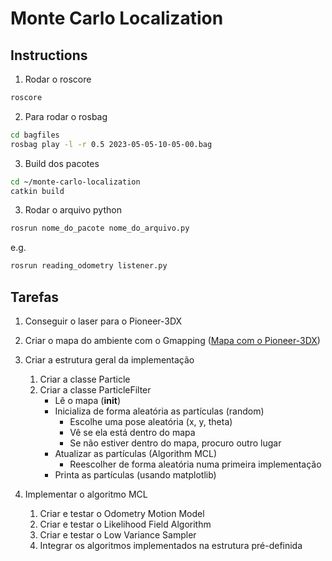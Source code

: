 # Monte Carlo Localization

## Instructions

1. Rodar o roscore

``` bash
roscore
```

2. Para rodar o rosbag

``` bash
cd bagfiles
rosbag play -l -r 0.5 2023-05-05-10-05-00.bag
```

3. Build dos pacotes
``` bash 
cd ~/monte-carlo-localization
catkin build
```

3. Rodar o arquivo python
``` bash 
rosrun nome_do_pacote nome_do_arquivo.py
```

e.g.

``` bash 
rosrun reading_odometry listener.py
```


## Tarefas

1. Conseguir o laser para o Pioneer-3DX

2. Criar o mapa do ambiente com o Gmapping ([Mapa com o Pioneer-3DX](http://wiki.ros.org/p2os-purdue/Tutorials/GMapping%20With%20Pioneer-3dx))

3. Criar a estrutura geral da implementação
    1. Criar a classe Particle
    2. Criar a classe ParticleFilter
        - Lê o mapa (__init__)
        - Inicializa de forma aleatória as partículas (random)
            - Escolhe uma pose aleatória (x, y, theta)
            - Vê se ela está dentro do mapa
            - Se não estiver dentro do mapa, procuro outro lugar
        - Atualizar as partículas (Algorithm MCL)
            - Reescolher de forma aleatória numa primeira implementação
        - Printa as partículas (usando matplotlib)

4. Implementar o algoritmo MCL
    1. Criar e testar o Odometry Motion Model
    2. Criar e testar o Likelihood Field Algorithm
    3. Criar e testar o Low Variance Sampler
    4. Integrar os algoritmos implementados na estrutura pré-definida